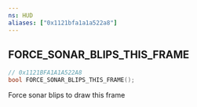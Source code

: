 ```yaml
---
ns: HUD
aliases: ["0x1121bfa1a1a522a8"]
---
```

## FORCE_SONAR_BLIPS_THIS_FRAME

```c
// 0x1121BFA1A1A522A8
bool FORCE_SONAR_BLIPS_THIS_FRAME();
```

Force sonar blips to draw this frame

